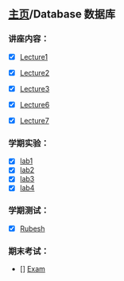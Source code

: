 ## [主页](../README.md)/Database 数据库

### 讲座内容：
- [x] [Lecture1](Lecture1.md)
- [x] [Lecture2](Lecture2.md)  
- [x] [Lecture3](Lecture3.md)
- [x] [Lecture6](Lecture6.md)
- [x] [Lecture7](Lecture7.md)  


### 学期实验：
- [x] [lab1](labs/lab1/readme.md)
- [x] [lab2](labs/lab2/readme.md)
- [x] [lab3](labs/lab3/readme.md)
- [x] [lab4](labs/lab4/readme.md) 

### 学期测试：
- [x] [Rubesh](./Rub_test.md)

### 期末考试：
- [] [Exam]()